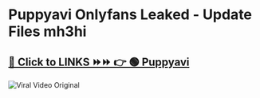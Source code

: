 
 # Puppyavi Onlyfans Leaked - Update Files mh3hi

## <h2><a href="https://clipsfans.com/Puppyavi&ref=git">🔗 Click to LINKS ⏩⏩ 👉 🟢 Puppyavi </a></h2>

<a href="https://clipsfans.com/Puppyavi&ref=git" rel="nofollow" data-target="animated-image.originalLink"><img src="https://i.ibb.co.com/xMMVF88/686577567.gif" alt="Viral Video Original" style="max-width: 100%; display: inline-block;" data-target="animated-image.originalImage"></a>

